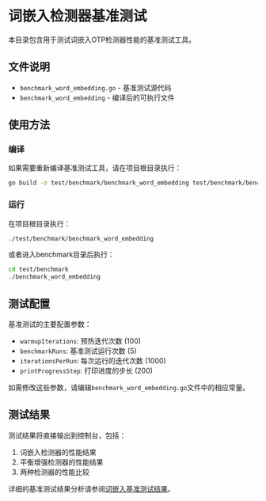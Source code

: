# 词嵌入检测器基准测试

本目录包含用于测试词嵌入OTP检测器性能的基准测试工具。

## 文件说明

- `benchmark_word_embedding.go` - 基准测试源代码
- `benchmark_word_embedding` - 编译后的可执行文件

## 使用方法

### 编译

如果需要重新编译基准测试工具，请在项目根目录执行：

```bash
go build -o test/benchmark/benchmark_word_embedding test/benchmark/benchmark_word_embedding.go
```

### 运行

在项目根目录执行：

```bash
./test/benchmark/benchmark_word_embedding
```

或者进入benchmark目录后执行：

```bash
cd test/benchmark
./benchmark_word_embedding
```

## 测试配置

基准测试的主要配置参数：

- `warmupIterations`: 预热迭代次数 (100)
- `benchmarkRuns`: 基准测试运行次数 (5)
- `iterationsPerRun`: 每次运行的迭代次数 (1000)
- `printProgressStep`: 打印进度的步长 (200)

如需修改这些参数，请编辑`benchmark_word_embedding.go`文件中的相应常量。

## 测试结果

测试结果将直接输出到控制台，包括：

1. 词嵌入检测器的性能结果
2. 平衡增强检测器的性能结果
3. 两种检测器的性能比较

详细的基准测试结果分析请参阅[词嵌入基准测试结果](../../docs/word_embeddings/word_embedding_benchmark_results.md)。 